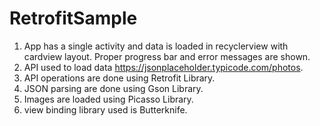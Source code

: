 # RetrofitSample
1. App has a single activity and data is loaded in recyclerview with cardview layout. Proper progress bar and error messages are shown.
2. API used to load data https://jsonplaceholder.typicode.com/photos.
3. API operations are done using Retrofit Library.
4. JSON parsing are done using Gson Library.
5. Images are loaded using Picasso Library.
6. view binding library used is Butterknife.